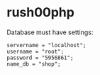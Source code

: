 # rush00php

Database must have settings:

    servername = "localhost";
    username = "root";
    password = "5956861";
    name_db = "shop";

